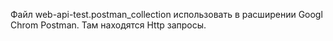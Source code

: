 Файл web-api-test.postman_collection использовать 
в расширении Googl Chrom Postman. Там находятся Http запросы.